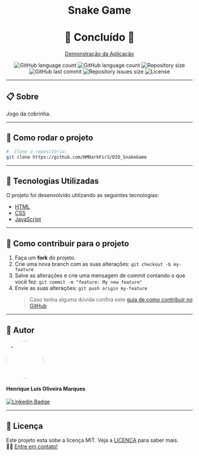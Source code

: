 <h1 align="center"> 
  <p>Snake Game</p>
</h1>

<h1 align="center">
  🚀 Concluído 🚀
</h1>

<p align="center" >
  <a href="https://dio-snake-game-two.vercel.app">Demonstração da Aplicação</a>
</p>

<p align="center" >
  <img alt="GitHub language count" src="https://img.shields.io/github/languages/top/hmdarkfir3/DIO_SnakeGame?style=for-the-badge" />
  
  <img alt="GitHub language count" src="https://img.shields.io/github/languages/count/hmdarkfir3/DIO_SnakeGame?style=for-the-badge" />

  <img alt="Repository size" src="https://img.shields.io/github/repo-size/hmdarkfir3/DIO_SnakeGame?style=for-the-badge">
  
  <img alt="GitHub last commit" src="https://img.shields.io/github/last-commit/hmdarkfir3/DIO_SnakeGame?style=for-the-badge">
  
  <img alt="Repository issues size" src="https://img.shields.io/github/issues/hmdarkfir3/DIO_SnakeGame?style=for-the-badge">
  
  <img alt="License" src="https://img.shields.io/badge/license-MIT-blue.svg?style=for-the-badge" />
</p>
  
---

## 📋 Sobre

Jogo da cobrinha.

---

## 📂 Como rodar o projeto

```bash
#  Clone o repositório:
git clone https://github.com/HMDarkFir3/DIO_SnakeGame
```

---

## 🚀 Tecnologias Utilizadas

O projeto foi desenvolvido utilizando as seguintes tecnologias:

- [HTML](https://developer.mozilla.org/pt-BR/docs/Web/Guide/HTML/HTML5)
- [CSS](https://developer.mozilla.org/pt-BR/docs/Web/CSS)
- [JavaScript](https://developer.mozilla.org/pt-BR/docs/Web/JavaScript)

---

## 💪 Como contribuir para o projeto

1. Faça um **fork** do projeto.
2. Crie uma nova branch com as suas alterações: `git checkout -b my-feature`
3. Salve as alterações e crie uma mensagem de commit contando o que você fez: `git commit -m "feature: My new feature"`
4. Envie as suas alterações: `git push origin my-feature`
   > Caso tenha alguma dúvida confira este [guia de como contribuir no GitHub](https://github.com/firstcontributions/first-contributions)

---

## 🧑 Autor

<img style="border-radius: 50%;" src="https://github.com/HMDarkFir3.png" width="100px;" alt=""/>
<h4>Henrique Luís Oliveira Marques</h4>

[![Linkedin Badge](https://img.shields.io/badge/-Henrique-blue?style=flat-square&logo=Linkedin&logoColor=white&link=https://www.linkedin.com/in/henrique-luís-oliveira-marques-3406361a7/)](https://www.linkedin.com/in/henrique-luís-oliveira-marques-3406361a7/)

---

## 📝 Licença

Este projeto esta sobe a licença MIT. Veja a [LICENÇA](./LICENSE) para saber mais.
<br>
👋🏽 [Entre em contato!](https://www.linkedin.com/in/henrique-luís-oliveira-marques-3406361a7/)
